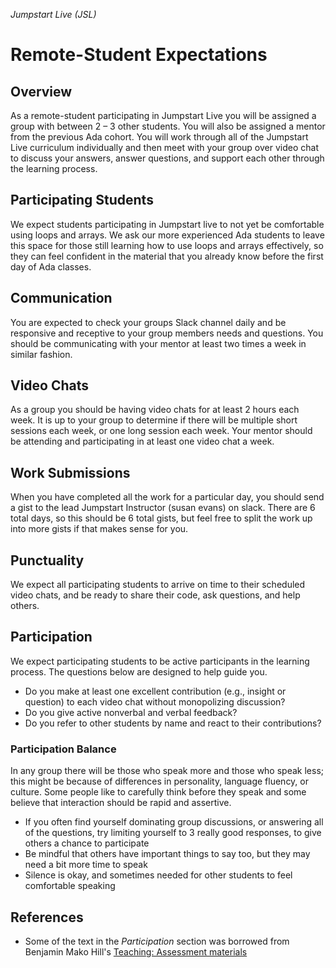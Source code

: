 _Jumpstart Live (JSL)_
# Remote-Student Expectations

## Overview
As a remote-student participating in Jumpstart Live you will be assigned a group with between 2 – 3 other students. You will also be assigned a mentor from the previous Ada cohort. You will work through all of the Jumpstart Live curriculum individually and then meet with your group over video chat to discuss your answers, answer questions, and support each other through the learning process.

## Participating Students
We expect students participating in Jumpstart live to not yet be comfortable using loops and arrays. We ask our more experienced Ada students to leave this space for those still learning how to use loops and arrays effectively, so they can feel confident in the material that you already know before the first day of Ada classes.

## Communication
You are expected to check your groups Slack channel daily and be responsive and receptive to your group members needs and questions. You should be communicating with your mentor at least two times a week in similar fashion.

## Video Chats
As a group you should be having video chats for at least 2 hours each week. It is up to your group to determine if there will be multiple short sessions each week, or one long session each week. Your mentor should be attending and participating in at least one video chat a week.

## Work Submissions
When you have completed all the work for a particular day, you should send a gist to the lead Jumpstart Instructor (susan evans) on slack. There are 6 total days, so this should be 6 total gists, but feel free to split the work up into more gists if that makes sense for you.

## Punctuality
We expect all participating students to arrive on time to their scheduled video chats, and be ready to share their code, ask questions, and help others. 

## Participation
We expect participating students to be active participants in the learning process. The questions below are designed to help guide you.
* Do you make at least one excellent contribution (e.g., insight or question) to each video chat without monopolizing discussion?
* Do you give active nonverbal and verbal feedback?
* Do you refer to other students by name and react to their contributions?

### Participation Balance
In any group there will be those who speak more and those who speak less; this might be because of differences in personality, language fluency, or culture. Some people like to carefully think before they speak and some believe that interaction should be rapid and assertive.

* If you often find yourself dominating group discussions, or answering all of the questions, try limiting yourself to 3 really good responses, to give others a chance to participate 
* Be mindful that others have important things to say too, but they may need a bit more time to speak
* Silence is okay, and sometimes needed for other students to feel comfortable speaking

## References
* Some of the text in the _Participation_ section was borrowed from Benjamin Mako Hill's [Teaching: Assessment materials](https://mako.cc/teaching/assessment.html)
